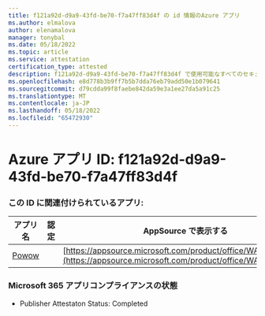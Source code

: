 ```yaml
---
title: f121a92d-d9a9-43fd-be70-f7a47ff83d4f の id 情報のAzure アプリ
ms.author: elmalova
author: elenamalova
manager: tonybal
ms.date: 05/18/2022
ms.topic: article
ms.service: attestation
certification_type: attested
description: f121a92d-d9a9-43fd-be70-f7a47ff83d4f で使用可能なすべてのセキュリティとコンプライアンス情報。
ms.openlocfilehash: e8d778b3b9ff7b5b7dda76eb79add50e1b079641
ms.sourcegitcommit: d79cdda99f8faebe842da59e3a1ee27da5a91c25
ms.translationtype: MT
ms.contentlocale: ja-JP
ms.lasthandoff: 05/18/2022
ms.locfileid: "65472930"
---
```

# <a name="azure-app-id-f121a92d-d9a9-43fd-be70-f7a47ff83d4f"></a>Azure アプリ ID: f121a92d-d9a9-43fd-be70-f7a47ff83d4f


### <a name="apps-associated-with-this-id"></a>この ID に関連付けられているアプリ:
| **アプリ名** | **認定** | **AppSource で表示する** |
|--------------|---------------|-----------------------|
| [Powow](../forward/WA200002952.md) |  | [https://appsource.microsoft.com/product/office/WA200002952](https://appsource.microsoft.com/product/office/WA200002952) |

### <a name="microsoft-365-app-compliance-status"></a>Microsoft 365 アプリコンプライアンスの状態
- Publisher Attestaton Status: Completed
